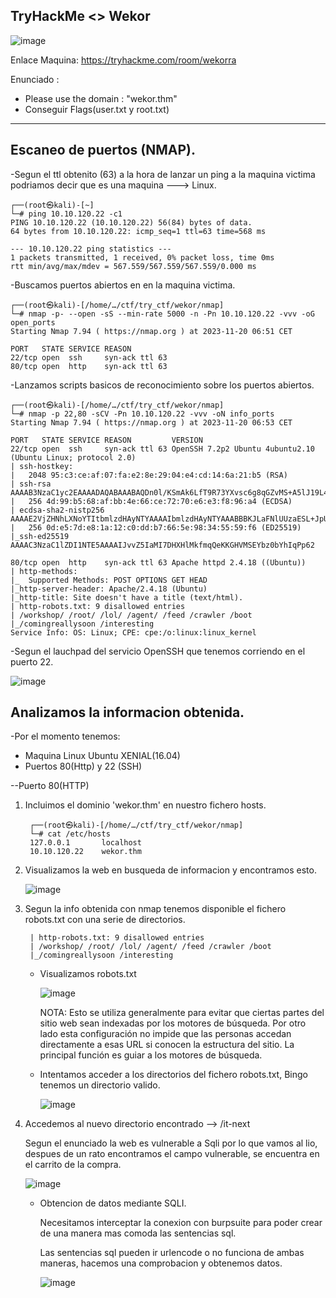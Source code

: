 ## TryHackMe  <> Wekor

![image](https://github.com/Esevka/CTF/assets/139042999/349efd0d-9794-4836-9ee1-99a485f9715d)

Enlace Maquina: https://tryhackme.com/room/wekorra

Enunciado : 
  - Please use the domain : "wekor.thm"
  - Conseguir Flags(user.txt y root.txt)
---

## Escaneo de puertos (NMAP).

-Segun el ttl obtenito (63) a la hora de lanzar un ping a la maquina victima podriamos decir que es una maquina ---> Linux.

    ┌──(root㉿kali)-[~]
    └─# ping 10.10.120.22 -c1                                             
    PING 10.10.120.22 (10.10.120.22) 56(84) bytes of data.
    64 bytes from 10.10.120.22: icmp_seq=1 ttl=63 time=568 ms
    
    --- 10.10.120.22 ping statistics ---
    1 packets transmitted, 1 received, 0% packet loss, time 0ms
    rtt min/avg/max/mdev = 567.559/567.559/567.559/0.000 ms
    
-Buscamos puertos abiertos en en la maquina victima.

    ┌──(root㉿kali)-[/home/…/ctf/try_ctf/wekor/nmap]
    └─# nmap -p- --open -sS --min-rate 5000 -n -Pn 10.10.120.22 -vvv -oG open_ports
    Starting Nmap 7.94 ( https://nmap.org ) at 2023-11-20 06:51 CET
    
    PORT   STATE SERVICE REASON
    22/tcp open  ssh     syn-ack ttl 63
    80/tcp open  http    syn-ack ttl 63

-Lanzamos scripts basicos de reconocimiento sobre los puertos abiertos.

    ┌──(root㉿kali)-[/home/…/ctf/try_ctf/wekor/nmap]
    └─# nmap -p 22,80 -sCV -Pn 10.10.120.22 -vvv -oN info_ports                                                              
    Starting Nmap 7.94 ( https://nmap.org ) at 2023-11-20 06:53 CET
    
    PORT   STATE SERVICE REASON         VERSION
    22/tcp open  ssh     syn-ack ttl 63 OpenSSH 7.2p2 Ubuntu 4ubuntu2.10 (Ubuntu Linux; protocol 2.0)
    | ssh-hostkey: 
    |   2048 95:c3:ce:af:07:fa:e2:8e:29:04:e4:cd:14:6a:21:b5 (RSA)
    | ssh-rsa AAAAB3NzaC1yc2EAAAADAQABAAABAQDn0l/KSmAk6LfT9R73YXvsc6g8qGZvMS+A5lJ19L4G5xbhSpCoEN0kBEZZQfI80sEU7boAfD0/VcdFhURkPxDUdN1wN7a/4alpMMMKf2ey0tpnWTn9nM9JVVI9rloaiD8nIuLesjigq+eEQCaEijfArUtzAJpESwRHrtm2OWTJ+PYNt1NDIbQm1HJHPasD7Im/wW6MF04mB04UrTwhWBHV4lziH7Rk8DYOI1xxfzz7J8bIatuWaRe879XtYA0RgepMzoXKHfLXrOlWJusPtMO2x+ATN2CBEhnNzxiXq+2In/RYMu58uvPBeabSa74BthiucrdJdSwobYVIL27kCt89
    |   256 4d:99:b5:68:af:bb:4e:66:ce:72:70:e6:e3:f8:96:a4 (ECDSA)
    | ecdsa-sha2-nistp256 AAAAE2VjZHNhLXNoYTItbmlzdHAyNTYAAAAIbmlzdHAyNTYAAABBBKJLaFNlUUzaESL+JpUKy/u7jH4OX+57J/GtTCgmoGOg4Fh8mGqS8r5HAgBMg/Bq2i9OHuTMuqazw//oQtRYOhE=
    |   256 0d:e5:7d:e8:1a:12:c0:dd:b7:66:5e:98:34:55:59:f6 (ED25519)
    |_ssh-ed25519 AAAAC3NzaC1lZDI1NTE5AAAAIJvvZ5IaMI7DHXHlMkfmqQeKKGHVMSEYbz0bYhIqPp62
    
    80/tcp open  http    syn-ack ttl 63 Apache httpd 2.4.18 ((Ubuntu))
    | http-methods: 
    |_  Supported Methods: POST OPTIONS GET HEAD
    |_http-server-header: Apache/2.4.18 (Ubuntu)
    |_http-title: Site doesn't have a title (text/html).
    | http-robots.txt: 9 disallowed entries 
    | /workshop/ /root/ /lol/ /agent/ /feed /crawler /boot 
    |_/comingreallysoon /interesting
    Service Info: OS: Linux; CPE: cpe:/o:linux:linux_kernel

-Segun el lauchpad del servicio OpenSSH que tenemos corriendo en el puerto 22.

![image](https://github.com/Esevka/CTF/assets/139042999/e70d53c7-7b2d-49b8-9994-71e67f6ab05f)


## Analizamos la informacion obtenida.

-Por el momento tenemos:

  - Maquina Linux Ubuntu XENIAL(16.04)
  - Puertos 80(Http) y 22 (SSH)

--Puerto 80(HTTP)

  1) Incluimos el dominio 'wekor.thm' en nuestro fichero hosts.

          ┌──(root㉿kali)-[/home/…/ctf/try_ctf/wekor/nmap]
          └─# cat /etc/hosts                              
          127.0.0.1       localhost
          10.10.120.22    wekor.thm

  2) Visualizamos la web en busqueda de informacion y encontramos esto.

      ![image](https://github.com/Esevka/CTF/assets/139042999/ed54338e-091f-4234-a47e-b3a363163874)

  3) Segun la info obtenida con nmap tenemos disponible el fichero robots.txt con una serie de directorios.

          | http-robots.txt: 9 disallowed entries 
          | /workshop/ /root/ /lol/ /agent/ /feed /crawler /boot 
          |_/comingreallysoon /interesting

      - Visualizamos robots.txt

        ![image](https://github.com/Esevka/CTF/assets/139042999/e3e63b16-364f-42f5-a713-b8f2d89f8051)
    
        NOTA: Esto se utiliza generalmente para evitar que ciertas partes del sitio web sean indexadas por los motores de búsqueda.
        Por otro lado esta configuración no impide que las personas accedan directamente a esas URL si conocen la estructura del sitio. La principal función es guiar a los motores de búsqueda.

      - Intentamos acceder a los directorios del fichero robots.txt, Bingo tenemos un directorio valido.
        
        ![image](https://github.com/Esevka/CTF/assets/139042999/8a6d6d33-e36b-4bf3-91b6-689f2fa386fe)

  4) Accedemos al nuevo directorio encontrado --> /it-next

       Segun el enunciado la web es vulnerable a Sqli por lo que vamos al lio, despues de un rato encontramos el campo vulnerable, se encuentra en el carrito de la compra.

       ![image](https://github.com/Esevka/CTF/assets/139042999/bcc5f2fb-0c9a-4c9d-a306-f0996b2c3e9c)

     - Obtencion de datos mediante SQLI.

       Necesitamos interceptar la conexion con burpsuite para poder crear de una manera mas comoda las sentencias sql.

       Las sentencias sql pueden ir urlencode o no funciona de ambas maneras, hacemos una comprobacion y obtenemos datos.

       ![image](https://github.com/Esevka/CTF/assets/139042999/4a5c3621-426d-46aa-85cb-de13c8945697)

       



       

     






    
                          

  


